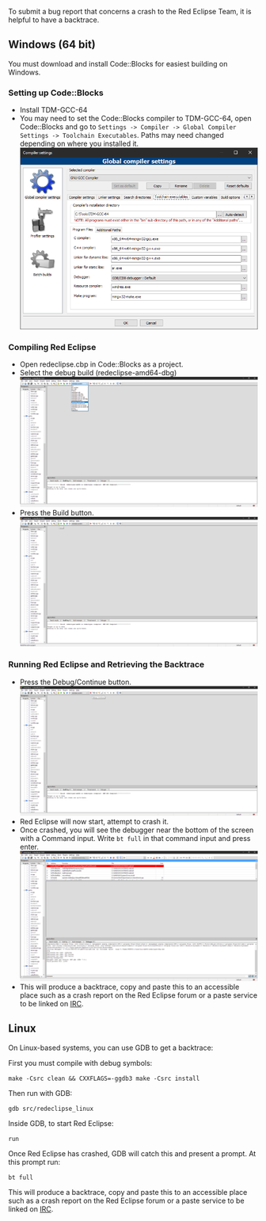 To submit a bug report that concerns a crash to the Red Eclipse Team, it is helpful to have a backtrace.

## Windows (64 bit)

You must download and install Code::Blocks for easiest building on Windows.

### Setting up Code::Blocks

- Install TDM-GCC-64
- You may need to set the Code::Blocks compiler to TDM-GCC-64, open Code::Blocks and go to `Settings -> Compiler -> Global Compiler Settings -> Toolchain Executables`. Paths may need changed depending on where you installed it.
<a href="images/debug/Win64dbg06.png" target="_blank"><img src="images/debug/Win64dbg06.png" width="512px"/></a>

### Compiling Red Eclipse

- Open redeclipse.cbp in Code::Blocks as a project.
- Select the debug build (redeclipse-amd64-dbg)
<a href="images/debug/Win64dbg01.png" target="_blank"><img src="images/debug/Win64dbg01.png" width="512px"/></a>
- Press the Build button.
<a href="images/debug/Win64dbg02.png" target="_blank"><img src="images/debug/Win64dbg02.png" width="512px"/></a>

### Running Red Eclipse and Retrieving the Backtrace

- Press the Debug/Continue button.
<a href="images/debug/Win64dbg03.png" target="_blank"><img src="images/debug/Win64dbg03.png" width="512px"/></a>
- Red Eclipse will now start, attempt to crash it.
- Once crashed, you will see the debugger near the bottom of the screen with a Command input. Write `bt full` in that command input and press enter.
<a href="images/debug/Win64dbg04.png" target="_blank"><img src="images/debug/Win64dbg04.png" width="512px"/></a>
- This will produce a backtrace, copy and paste this to an accessible place such as a crash report on the Red Eclipse forum or a paste service to be linked on [IRC](IRC.md).

## Linux

On Linux-based systems, you can use GDB to get a backtrace:

First you must compile with debug symbols:

```
make -Csrc clean && CXXFLAGS=-ggdb3 make -Csrc install
```

Then run with GDB:
```
gdb src/redeclipse_linux
```
Inside GDB, to start Red Eclipse:
```
run
```
Once Red Eclipse has crashed, GDB will catch this and present a prompt. At this prompt run:
```
bt full
```
This will produce a backtrace, copy and paste this to an accessible place such as a crash report on the Red Eclipse forum or a paste service to be linked on [IRC](IRC.md). 
